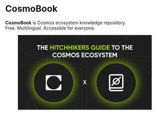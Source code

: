 # CosmoBook

**CosmoBook** is Cosmos ecosystem knowledge repository.\
Free. Multilingual. Accessible for everyone.

<figure><img src=".gitbook/assets/Frame 1452.png" alt=""><figcaption></figcaption></figure>
